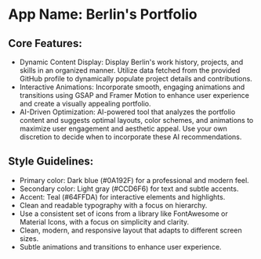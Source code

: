 # **App Name**: Berlin's Portfolio

## Core Features:

- Dynamic Content Display: Display Berlin's work history, projects, and skills in an organized manner. Utilize data fetched from the provided GitHub profile to dynamically populate project details and contributions.
- Interactive Animations: Incorporate smooth, engaging animations and transitions using GSAP and Framer Motion to enhance user experience and create a visually appealing portfolio.
- AI-Driven Optimization: AI-powered tool that analyzes the portfolio content and suggests optimal layouts, color schemes, and animations to maximize user engagement and aesthetic appeal. Use your own discretion to decide when to incorporate these AI recommendations.

## Style Guidelines:

- Primary color: Dark blue (#0A192F) for a professional and modern feel.
- Secondary color: Light gray (#CCD6F6) for text and subtle accents.
- Accent: Teal (#64FFDA) for interactive elements and highlights.
- Clean and readable typography with a focus on hierarchy.
- Use a consistent set of icons from a library like FontAwesome or Material Icons, with a focus on simplicity and clarity.
- Clean, modern, and responsive layout that adapts to different screen sizes.
- Subtle animations and transitions to enhance user experience.